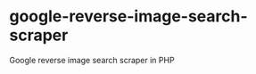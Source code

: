 google-reverse-image-search-scraper
===================================

Google reverse image search scraper in PHP